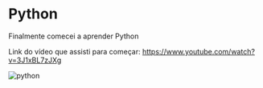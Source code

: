 # Python

Finalmente comecei a aprender Python

Link do vídeo que assisti para começar: https://www.youtube.com/watch?v=3J1xBL7zJXg

 <img align="center" alt="python" src="https://img.shields.io/badge/PYTHON-3572A5?style=for-the-badge&logo=python&logoColor=white" />
